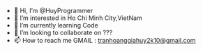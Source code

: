 - 👋 Hi, I’m @HuyProgrammer
- 👀 I’m interested in Ho Chi Minh City,VietNam
- 🌱 I’m currently learning Code
- 💞️ I’m looking to collaborate on ???
- 📫 How to reach me GMAIL : tranhoanggiahuy2k10@gmail.com

<!---
HuyProgrammer/HuyProgrammer is a ✨ special ✨ repository because its `README.md` (this file) appears on your GitHub profile.
You can click the Preview link to take a look at your changes.
--->
